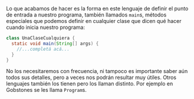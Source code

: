Lo que acabamos de hacer es la forma en este lenguaje de definir el punto de entrada a nuestro programa, también llamados `main`s, métodos especiales que podemos definir en cualquier clase que dicen qué hacer cuando inicia nuestro programa:

```java
class UnaClaseCualquiera {
  static void main(String[] args) {
    //...completá acá...
  }
}
```

No los necesitaremos con frecuencia, ni tampoco es importante saber aún todos sus detalles, pero a veces nos podrán resultar muy útiles. Otros lenguajes también los tienen pero los llaman distinto. Por ejemplo en Gobstones <i class="da da-gobstones"></i> se les llama `Program`s.
